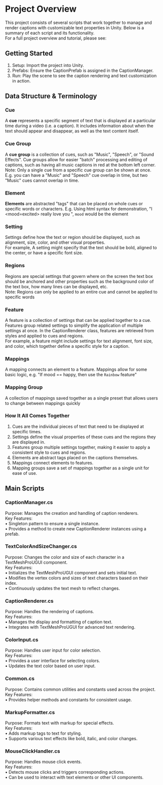 # Project Overview
This project consists of several scripts that work together to manage and render captions with customizable text properties in Unity. Below is a summary of each script and its functionality.\
For a full project overview and tutorial, please see:

## Getting Started
1.	Setup: Import the project into Unity.
2.	Prefabs: Ensure the CaptionPrefab is assigned in the CaptionManager.
3.	Run: Play the scene to see the caption rendering and text customization in action.

## Data Structure & Terminology 

### Cue
A **cue** represents a specific segment of text that is displayed at a particular time during a video (i.e. a caption). It includes information about when the text should appear and disappear, as well as the text content itself. 

### Cue Group
A **cue group** is a collection of cues, such as "Music", "Speech", or "Sound Effects". Cue groups allow for easier "batch" processing and editing of captions, such as having all music captions in red at the bottom left corner.\
Note: Only a single cue from a specific cue group can be shown at once. E.g. you can have a "Music" and "Speech" cue overlap in time, but two "Music" cues cannot overlap in time. 

### Element 
**Elements** are abstracted "tags" that can be placed on whole cues or specific words or characters. E.g. Using html syntax for demonstration, "I <mood=excited> really love you </mood>", `mood` would be the element

### Setting
Settings define how the text or region should be displayed, such as alignment, size, color, and other visual properties.\
For example, A setting might specify that the text should be bold, aligned to the center, or have a specific font size.

### Regions
Regions are special settings that govern where on the screen the text box should be anchored and other properties such as the background color of the text box, how many lines can be displayed, etc. \
Note: Regions can only be applied to an entire cue and cannot be applied to specific words

### Feature
A feature is a collection of settings that can be applied together to a cue. Features group related settings to simplify the application of multiple settings at once. In the CaptionRenderer class, features are retrieved from styles and applied to cues and regions.\
For example, a feature might include settings for text alignment, font size, and color, which together define a specific style for a caption.

### Mappings
A mapping connects an element to a feature. Mappings allow for some basic logic, e.g. "If mood == happy, then use the `Rainbow` feature"

### Mapping Group
A collection of mappings saved together as a single preset that allows users to change between mappings quickly

### How It All Comes Together
1.	Cues are the individual pieces of text that need to be displayed at specific times.
2.	Settings define the visual properties of these cues and the regions they are displayed in.
3.	Features group multiple settings together, making it easier to apply a consistent style to cues and regions.
4.	Elements are abstract tags placed on the captions themselves.
5.	Mappings connect elements to features.
6.	Mapping groups save a set of mappings together as a single unit for ease of use.
   
## Main Scripts

### CaptionManager.cs
Purpose: Manages the creation and handling of caption renderers.\
Key Features:\
•	Singleton pattern to ensure a single instance.\
•	Provides a method to create new CaptionRenderer instances using a prefab.

### TextColorAndSizeChanger.cs
Purpose: Changes the color and size of each character in a TextMeshProUGUI component.\
Key Features:\
•	Initializes the TextMeshProUGUI component and sets initial text.\
•	Modifies the vertex colors and sizes of text characters based on their index.\
•	Continuously updates the text mesh to reflect changes.

### CaptionRenderer.cs
Purpose: Handles the rendering of captions.\
Key Features:\
•	Manages the display and formatting of caption text.\
•	Integrates with TextMeshProUGUI for advanced text rendering.

### ColorInput.cs
Purpose: Handles user input for color selection.\
Key Features:\
•	Provides a user interface for selecting colors.\
•	Updates the text color based on user input.

### Common.cs
Purpose: Contains common utilities and constants used across the project.\
Key Features:\
•	Provides helper methods and constants for consistent usage.

### MarkupFormatter.cs
Purpose: Formats text with markup for special effects.\
Key Features:\
•	Adds markup tags to text for styling.\
•	Supports various text effects like bold, italic, and color changes.

### MouseClickHandler.cs
Purpose: Handles mouse click events.\
Key Features:\
•	Detects mouse clicks and triggers corresponding actions.\
•	Can be used to interact with text elements or other UI components.
